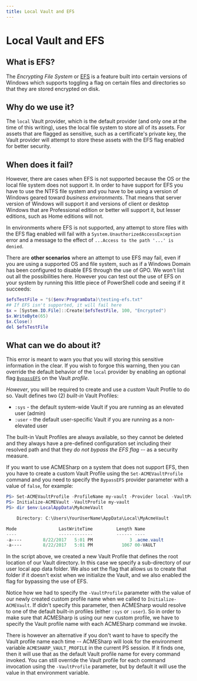 ```yaml
---
title: Local Vault and EFS
---
```


# Local Vault and EFS

## What is EFS?
The *Encrypting File System* or [EFS](https://en.wikipedia.org/wiki/Encrypting_File_System)
is a feature built into certain versions of Windows which supports toggling a flag on
certain files and directories so that they are stored encrypted on disk.

## Why do we use it?
The `local` Vault provider, which is the default provider (and only one at the time of this writing),
uses the local file system to store all of its assets.  For assets that are flagged as
sensitive, such as a certificate's private key, the Vault provider will attempt to store
these assets with the EFS flag enabled for better security.

## When does it fail?
However, there are cases when EFS is not supported because the OS or the
local file system does not support it.  In order to have support for EFS
you have to use the NTFS file system and you have to be using a version
of Windows geared toward *business environments*.  That means that server
version of Windows will support it and versions of client or desktop
Windows that are Professional edition or better will support it, but
lesser editions, such as Home editions will not.

In environments where EFS is not supported, any attempt to store files with
the EFS flag enabled will fail with a `System.UnauthorizedAccessException`
error and a message to the effect of `...Access to the path '...' is denied`.

There are **other scenarios** where an attempt to use EFS may fail, even if
you are using a supported OS and file system, such as if a Windows Domain
has been configured to disable EFS through the use of GPO.  We won't list
out all the possibilities here.  However you can test out the use of EFS
on your system by running this little piece of PowerShell code and seeing
if it succeeds:

```powershell
$efsTestFile = "$($env:ProgramData)\testing-efs.txt"
## If EFS isn't supported, it will fail here
$x = [System.IO.File]::Create($efsTestFile, 100, "Encrypted")
$x.WriteByte(65)
$x.Close()
del $efsTestFile
```

## What can we do about it?
This error is meant to warn you that you will storing this sensitive
information in the clear.  If you wish to forgoe this warning, then
you can override the default behavior of the `local` provider by enabling
an optional flag [`BypassEFS`](ext_docs/vaults/local.md#bypass-encrypting-file-system-efs) on the Vault *profile*.

*However*, you will be required to create and use a *custom* Vault Profile
to do so.  Vault defines two (2) *built-in* Vault Profiles:
* `:sys` - the default system-wide Vault if you are running as an elevated user (admin)
* `:user` - the default user-specific Vault if you are running as a non-elevated user

The built-in Vault Profiles are always available, so they cannot be deleted
and they always have a pre-defined configuration set including their resolved
path and that they *do not bypass the EFS flag* -- as a security measure.

If you want to use ACMESharp on a system that does not support EFS, then you
have to create a custom Vault Profile using the `Set-ACMEVaultProfile` command
and you need to specify the `BypassEFS` provider parameter with a value of
`false`, for example:

```powershell
PS> Set-ACMEVaultProfile -ProfileName my-vault -Provider local -VaultParameters @{ RootPath = "$env:LocalAppData\MyAcmeVault"; CreatePath = $true; BypassEFS = $true }
PS> Initialize-ACMEVault -VaultProfile my-vault
PS> dir $env:LocalAppData\MyAcmeVault

    Directory: C:\Users\YourUserName\AppData\Local\MyAcmeVault

Mode                LastWriteTime         Length Name
----                -------------         ------ ----
-a----        8/22/2017   5:01 PM              3 .acme.vault
-a----        8/22/2017   5:01 PM           1067 00-VAULT
```

In the script above, we created a new Vault Profile that defines the root location
of our Vault directory.  In this case we specify a sub-directory of our user local
app data folder.  We also set the flag that allows us to create that folder if it
doesn't exist when we initialize the Vault, and we also enabled the flag for
bypassing the use of EFS.

Notice how we had to specify the `-VaultProfile` parameter with the value of our
newly created custom profile name when we called to `Initialize-ACMEVault`.  If
didn't specify this parameter, then ACMESharp would resolve to one of the default
built-in profiles (either `:sys` or `:user`).  So in order to make sure that
ACMESharp is using our new custom profile, we have to specify the Vault profile
name with each ACMESharp command we invoke.

There is however an alternative if you don't want to have to specify the Vault
profile name each time -- ACMESharp will look for the environment variable
`ACMESHARP_VAULT_PROFILE` in the current PS session.  If it finds one, then it
will use that as the default Vault profile name for every command invoked.
You can still override the Vault profile for each command invocation using the
`-VaultProfile` parameter, but by default it will use the value in that
environment variable.

